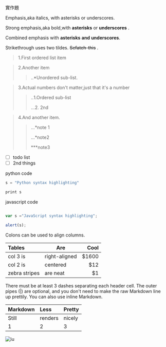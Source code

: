 實作題

Emphasis,aka italics, with asterisks or underscores.

Strong emphasis,aka bold,with **asterisks** or **underscores** .

 Combined emphasis with **asterisks** **and** **underscores**. 
 
 Strikethrough uses two tildes. ~~Sefateh-this~~ .

>1.First ordered list item

>2.Another item
>> ‥*Unordered sub-list.

>3.Actual numbers don't matter,just that it's a number
>
>> ‥1.Ordered sub-list
>> 
>> …2. 2nd

>4.And another item.
>
>>…*note 1
>>
>>…*note2
>> 
>> ***note3  
  

 - [ ] todo list
 - [ ] 2nd things
 
 python code
 
 ```js
 s = "Python syntax highlighting"
 
 print s
 ```
 
 javascript code
 
 ```js 
 
 var s ="JavaScript syntax highlighting";
 
 alert(s);
 ```
 
 Colons can be used to align columns.
 
 |   Tables  |   Are    |   Cool   |
 | :----------- |--------- | ------: |
 | col 3 is  |right-aligned |$1600 |
 |col 2 is   | centered  | $12   |
 | zebra stripes  | are neat | $1|
 
 There must be at least 3 dashes separating each header cell. The outer pipes (|) are optional, and you don't need to make the raw Markdown line up prettily. You can also use inline Markdown.
 
 |Markdown  |  Less | Pretty  |
 | :----------- |:--------- | :------ |
 |Still    |   renders  |  nicely|
 |    1   |    2   |     3|
 
 ![iu](123.jpg"IU")
 
